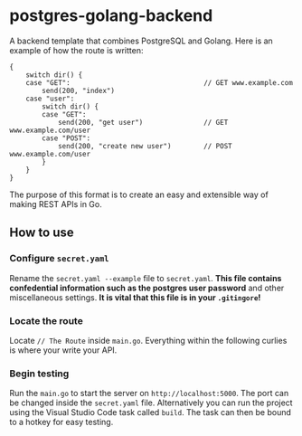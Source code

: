 # postgres-golang-backend
A backend template that combines PostgreSQL and Golang. Here is an example of how the route is written:
```
{
    switch dir() {
    case "GET":                                 // GET www.example.com
        send(200, "index")
    case "user":
        switch dir() {
        case "GET":
            send(200, "get user")               // GET www.example.com/user
        case "POST":
            send(200, "create new user")        // POST www.example.com/user
        }
    }
}
```
The purpose of this format is to create an easy and extensible way of making REST APIs in Go.
## How to use
### Configure `secret.yaml`
Rename the `secret.yaml --example` file to `secret.yaml`. **This file contains confedential information such as the postgres user password** and other miscellaneous settings. **It is vital that this file is in your `.gitingore`!**
### Locate the route
Locate `// The Route` inside `main.go`. Everything within the following curlies is where your write your API.
### Begin testing
Run the `main.go` to start the server on `http://localhost:5000`. The port can be changed inside the `secret.yaml` file. Alternatively you can run the project using the Visual Studio Code task called `build`. The task can then be bound to a hotkey for easy testing.

